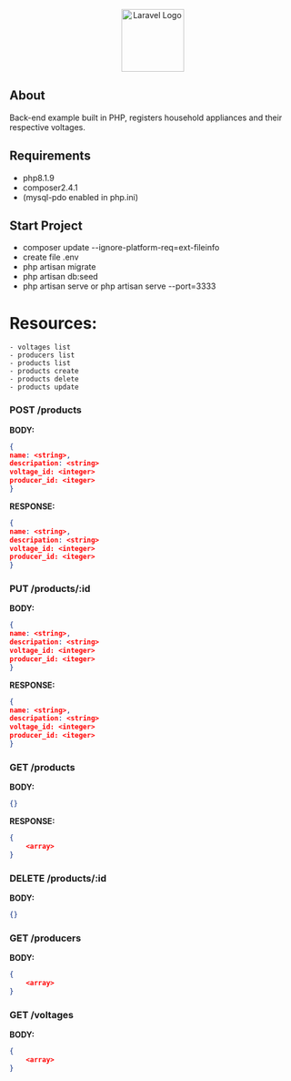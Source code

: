 <p align="center"><a href="https://laravel.com" target="_blank"><img src="https://raw.githubusercontent.com/laravel/art/master/logo-lockup/5%20SVG/2%20CMYK/1%20Full%20Color/laravel-logolockup-cmyk-red.svg" width="110" alt="Laravel Logo"></a></p>

## About
Back-end example built in PHP, registers household appliances and their respective voltages.

## Requirements 
* php8.1.9
* composer2.4.1 
* (mysql-pdo enabled in php.ini)

## Start Project
* composer update --ignore-platform-req=ext-fileinfo
* create file .env
* php artisan migrate
* php artisan db:seed
* php artisan serve or php artisan serve --port=3333

# Resources:
```
- voltages list
- producers list
- products list
- products create
- products delete
- products update
```

### **POST /products**

**BODY:**

```json
{
name: <string>,
descripation: <string>
voltage_id: <integer>
producer_id: <iteger>
}
```
**RESPONSE:**

```json
{
name: <string>,
descripation: <string>
voltage_id: <integer>
producer_id: <iteger>
}
```

### **PUT /products/:id**

**BODY:**

```json
{
name: <string>,
descripation: <string>
voltage_id: <integer>
producer_id: <iteger>
}
```
**RESPONSE:**

```json
{
name: <string>,
descripation: <string>
voltage_id: <integer>
producer_id: <iteger>
}
```

### **GET /products**

**BODY:**

```json
{}
```

**RESPONSE:**

```json
{
	<array>
}
```
### **DELETE /products/:id**

**BODY:**

```json
{}
```
### **GET /producers**

**BODY:**

```json
{
    <array>
}
```
### **GET /voltages**

**BODY:**

```json
{
    <array>
}
```
